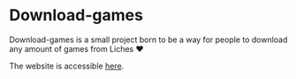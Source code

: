 # Download-games
Download-games is a small project born to be a way for people to download any amount of games from Liches :heart:

The website is accessible [here]().

